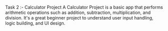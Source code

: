  Task 2 :- Calculator Project 
A Calculator Project is a basic app that performs arithmetic operations such as addition, subtraction, multiplication, and division. It's a great beginner project to understand user input handling, logic building, and UI design.
